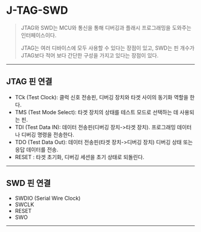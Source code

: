 # J-TAG-SWD
> JTAG와 SWD는 MCU와 통신을 통해 디버깅과 플래시 프로그래밍을 도와주는 인터페이스이다.  
>
> JTAG는 여러 디바이스에 모두 사용할 수 있다는 장점이 있고, SWD는 핀 개수가 JTAG보다 적어 보다 간단한 구성을 가지고 있다는 장점이 있다.  
***
## JTAG 핀 연결 
- TCk (Test Clock): 클럭 신호 전송핀, 디버깅 장치와 타겟 사이의 동기화 역할을 한다.  
- TMS (Test Mode Select): 타겟 장치의 상태를 테스트 모드로 선택하는 데 사용되는 핀.  
- TDI (Test Data IN): 데이터 전송핀(디버깅 장치->타겟 장치). 프로그래밍 데이터나 디버깅 명령을 전송한다.  
- TDO (Test Data Out): 데이터 전송핀(타겟 장치->디버깅 장치) 디버깅 상태 또는 응답 데이터를 전송.  
- RESET : 타겟 초기화, 디버깅 세션을 초기 상태로 되돌린다.  
***
## SWD 핀 연결 
- SWDIO (Serial Wire Clock)
- SWCLK
- RESET
- SWO
***
